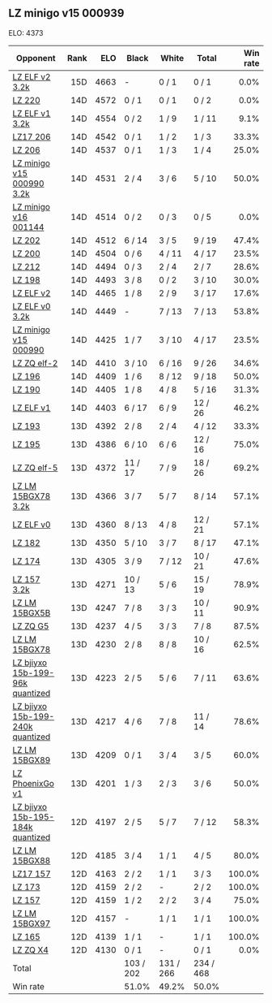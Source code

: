 ## LZ minigo v15 000939 ##

ELO: 4373

Opponent | Rank | ELO | Black | White | Total | Win rate
---------|-----:|----:|-------|-------|-------|-------:
[LZ ELF v2 3.2k](LZ%20ELF%20v2%203.2k.md) | 15D | 4663 | - | 0 / 1 | 0 / 1 | 0.0%
[LZ 220](LZ%20220.md) | 14D | 4572 | 0 / 1 | 0 / 1 | 0 / 2 | 0.0%
[LZ ELF v1 3.2k](LZ%20ELF%20v1%203.2k.md) | 14D | 4554 | 0 / 2 | 1 / 9 | 1 / 11 | 9.1%
[LZ17 206](LZ17%20206.md) | 14D | 4542 | 0 / 1 | 1 / 2 | 1 / 3 | 33.3%
[LZ 206](LZ%20206.md) | 14D | 4537 | 0 / 1 | 1 / 3 | 1 / 4 | 25.0%
[LZ minigo v15 000990 3.2k](LZ%20minigo%20v15%20000990%203.2k.md) | 14D | 4531 | 2 / 4 | 3 / 6 | 5 / 10 | 50.0%
[LZ minigo v16 001144](LZ%20minigo%20v16%20001144.md) | 14D | 4514 | 0 / 2 | 0 / 3 | 0 / 5 | 0.0%
[LZ 202](LZ%20202.md) | 14D | 4512 | 6 / 14 | 3 / 5 | 9 / 19 | 47.4%
[LZ 200](LZ%20200.md) | 14D | 4504 | 0 / 6 | 4 / 11 | 4 / 17 | 23.5%
[LZ 212](LZ%20212.md) | 14D | 4494 | 0 / 3 | 2 / 4 | 2 / 7 | 28.6%
[LZ 198](LZ%20198.md) | 14D | 4493 | 3 / 8 | 0 / 2 | 3 / 10 | 30.0%
[LZ ELF v2](LZ%20ELF%20v2.md) | 14D | 4465 | 1 / 8 | 2 / 9 | 3 / 17 | 17.6%
[LZ ELF v0 3.2k](LZ%20ELF%20v0%203.2k.md) | 14D | 4449 | - | 7 / 13 | 7 / 13 | 53.8%
[LZ minigo v15 000990](LZ%20minigo%20v15%20000990.md) | 14D | 4425 | 1 / 7 | 3 / 10 | 4 / 17 | 23.5%
[LZ ZQ elf-2](LZ%20ZQ%20elf-2.md) | 14D | 4410 | 3 / 10 | 6 / 16 | 9 / 26 | 34.6%
[LZ 196](LZ%20196.md) | 14D | 4409 | 1 / 6 | 8 / 12 | 9 / 18 | 50.0%
[LZ 190](LZ%20190.md) | 14D | 4405 | 1 / 8 | 4 / 8 | 5 / 16 | 31.3%
[LZ ELF v1](LZ%20ELF%20v1.md) | 14D | 4403 | 6 / 17 | 6 / 9 | 12 / 26 | 46.2%
[LZ 193](LZ%20193.md) | 13D | 4392 | 2 / 8 | 2 / 4 | 4 / 12 | 33.3%
[LZ 195](LZ%20195.md) | 13D | 4386 | 6 / 10 | 6 / 6 | 12 / 16 | 75.0%
[LZ ZQ elf-5](LZ%20ZQ%20elf-5.md) | 13D | 4372 | 11 / 17 | 7 / 9 | 18 / 26 | 69.2%
[LZ LM 15BGX78 3.2k](LZ%20LM%2015BGX78%203.2k.md) | 13D | 4366 | 3 / 7 | 5 / 7 | 8 / 14 | 57.1%
[LZ ELF v0](LZ%20ELF%20v0.md) | 13D | 4360 | 8 / 13 | 4 / 8 | 12 / 21 | 57.1%
[LZ 182](LZ%20182.md) | 13D | 4350 | 5 / 10 | 3 / 7 | 8 / 17 | 47.1%
[LZ 174](LZ%20174.md) | 13D | 4305 | 3 / 9 | 7 / 12 | 10 / 21 | 47.6%
[LZ 157 3.2k](LZ%20157%203.2k.md) | 13D | 4271 | 10 / 13 | 5 / 6 | 15 / 19 | 78.9%
[LZ LM 15BGX5B](LZ%20LM%2015BGX5B.md) | 13D | 4247 | 7 / 8 | 3 / 3 | 10 / 11 | 90.9%
[LZ ZQ G5](LZ%20ZQ%20G5.md) | 13D | 4237 | 4 / 5 | 3 / 3 | 7 / 8 | 87.5%
[LZ LM 15BGX78](LZ%20LM%2015BGX78.md) | 13D | 4230 | 2 / 8 | 8 / 8 | 10 / 16 | 62.5%
[LZ bjiyxo 15b-199-96k quantized](LZ%20bjiyxo%2015b-199-96k%20quantized.md) | 13D | 4223 | 2 / 5 | 5 / 6 | 7 / 11 | 63.6%
[LZ bjiyxo 15b-199-240k quantized](LZ%20bjiyxo%2015b-199-240k%20quantized.md) | 13D | 4217 | 4 / 6 | 7 / 8 | 11 / 14 | 78.6%
[LZ LM 15BGX89](LZ%20LM%2015BGX89.md) | 13D | 4209 | 0 / 1 | 3 / 4 | 3 / 5 | 60.0%
[LZ PhoenixGo v1](LZ%20PhoenixGo%20v1.md) | 13D | 4201 | 1 / 3 | 2 / 3 | 3 / 6 | 50.0%
[LZ bjiyxo 15b-195-184k quantized](LZ%20bjiyxo%2015b-195-184k%20quantized.md) | 12D | 4197 | 2 / 5 | 5 / 7 | 7 / 12 | 58.3%
[LZ LM 15BGX88](LZ%20LM%2015BGX88.md) | 12D | 4185 | 3 / 4 | 1 / 1 | 4 / 5 | 80.0%
[LZ17 157](LZ17%20157.md) | 12D | 4163 | 2 / 2 | 1 / 1 | 3 / 3 | 100.0%
[LZ 173](LZ%20173.md) | 12D | 4159 | 2 / 2 | - | 2 / 2 | 100.0%
[LZ 157](LZ%20157.md) | 12D | 4159 | 1 / 2 | 2 / 2 | 3 / 4 | 75.0%
[LZ LM 15BGX97](LZ%20LM%2015BGX97.md) | 12D | 4157 | - | 1 / 1 | 1 / 1 | 100.0%
[LZ 165](LZ%20165.md) | 12D | 4139 | 1 / 1 | - | 1 / 1 | 100.0%
[LZ ZQ X4](LZ%20ZQ%20X4.md) | 12D | 4130 | 0 / 1 | - | 0 / 1 | 0.0%
Total | | | 103 / 202 | 131 / 266 | 234 / 468 | 
Win rate| | | 51.0% | 49.2% | 50.0% | 
